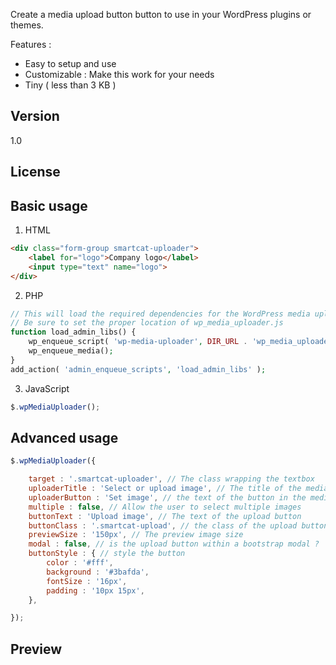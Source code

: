 
Create a media upload button button to use in your WordPress plugins or themes. 

Features :
- Easy to setup and use
- Customizable : Make this work for your needs
- Tiny ( less than 3 KB )

## Version
1.0

## License

## Basic usage


1. HTML
```` HTML
<div class="form-group smartcat-uploader">
    <label for="logo">Company logo</label>
    <input type="text" name="logo">
</div>
````

2. PHP
```` PHP
// This will load the required dependencies for the WordPress media uploader
// Be sure to set the proper location of wp_media_uploader.js 
function load_admin_libs() {
    wp_enqueue_script( 'wp-media-uploader', DIR_URL . 'wp_media_uploader.js', array( 'jquery' ), 1.0 );
    wp_enqueue_media();
}
add_action( 'admin_enqueue_scripts', 'load_admin_libs' );
````

3. JavaScript
```` javascript
$.wpMediaUploader();
````

## Advanced usage
```` javascript
$.wpMediaUploader({

    target : '.smartcat-uploader', // The class wrapping the textbox
    uploaderTitle : 'Select or upload image', // The title of the media upload popup
    uploaderButton : 'Set image', // the text of the button in the media upload popup
    multiple : false, // Allow the user to select multiple images
    buttonText : 'Upload image', // The text of the upload button
    buttonClass : '.smartcat-upload', // the class of the upload button
    previewSize : '150px', // The preview image size
    modal : false, // is the upload button within a bootstrap modal ?
    buttonStyle : { // style the button
        color : '#fff',
        background : '#3bafda',
        fontSize : '16px',                
        padding : '10px 15px',                
    },

});
````

## Preview
[preview]: https://github.com/smartcatdev/WP-Media-Uploader/blob/master/preview.jpg "Standard appearance"